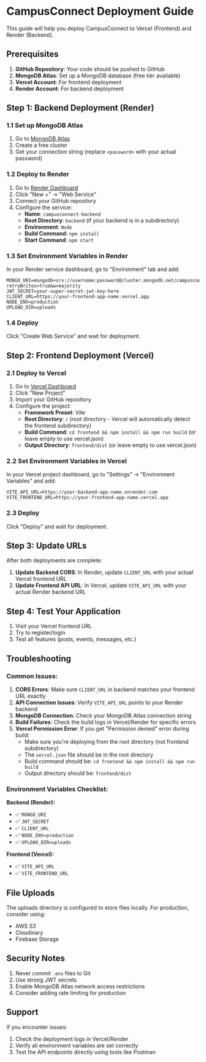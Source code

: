 # CampusConnect Deployment Guide

This guide will help you deploy CampusConnect to Vercel (Frontend) and Render (Backend).

## Prerequisites

1. **GitHub Repository**: Your code should be pushed to GitHub
2. **MongoDB Atlas**: Set up a MongoDB database (free tier available)
3. **Vercel Account**: For frontend deployment
4. **Render Account**: For backend deployment

## Step 1: Backend Deployment (Render)

### 1.1 Set up MongoDB Atlas
1. Go to [MongoDB Atlas](https://www.mongodb.com/atlas)
2. Create a free cluster
3. Get your connection string (replace `<password>` with your actual password)

### 1.2 Deploy to Render
1. Go to [Render Dashboard](https://dashboard.render.com/)
2. Click "New +" → "Web Service"
3. Connect your GitHub repository
4. Configure the service:
   - **Name**: `campusconnect-backend`
   - **Root Directory**: `backend` (if your backend is in a subdirectory)
   - **Environment**: `Node`
   - **Build Command**: `npm install`
   - **Start Command**: `npm start`

### 1.3 Set Environment Variables in Render
In your Render service dashboard, go to "Environment" tab and add:

```
MONGO_URI=mongodb+srv://username:password@cluster.mongodb.net/campusconnect?retryWrites=true&w=majority
JWT_SECRET=your-super-secret-jwt-key-here
CLIENT_URL=https://your-frontend-app-name.vercel.app
NODE_ENV=production
UPLOAD_DIR=uploads
```

### 1.4 Deploy
Click "Create Web Service" and wait for deployment.

## Step 2: Frontend Deployment (Vercel)

### 2.1 Deploy to Vercel
1. Go to [Vercel Dashboard](https://vercel.com/dashboard)
2. Click "New Project"
3. Import your GitHub repository
4. Configure the project:
   - **Framework Preset**: Vite
   - **Root Directory**: `/` (root directory - Vercel will automatically detect the frontend subdirectory)
   - **Build Command**: `cd frontend && npm install && npm run build` (or leave empty to use vercel.json)
   - **Output Directory**: `frontend/dist` (or leave empty to use vercel.json)

### 2.2 Set Environment Variables in Vercel
In your Vercel project dashboard, go to "Settings" → "Environment Variables" and add:

```
VITE_API_URL=https://your-backend-app-name.onrender.com
VITE_FRONTEND_URL=https://your-frontend-app-name.vercel.app
```

### 2.3 Deploy
Click "Deploy" and wait for deployment.

## Step 3: Update URLs

After both deployments are complete:

1. **Update Backend CORS**: In Render, update `CLIENT_URL` with your actual Vercel frontend URL
2. **Update Frontend API URL**: In Vercel, update `VITE_API_URL` with your actual Render backend URL

## Step 4: Test Your Application

1. Visit your Vercel frontend URL
2. Try to register/login
3. Test all features (posts, events, messages, etc.)

## Troubleshooting

### Common Issues:

1. **CORS Errors**: Make sure `CLIENT_URL` in backend matches your frontend URL exactly
2. **API Connection Issues**: Verify `VITE_API_URL` points to your Render backend
3. **MongoDB Connection**: Check your MongoDB Atlas connection string
4. **Build Failures**: Check the build logs in Vercel/Render for specific errors
5. **Vercel Permission Error**: If you get "Permission denied" error during build:
   - Make sure you're deploying from the root directory (not frontend subdirectory)
   - The `vercel.json` file should be in the root directory
   - Build command should be: `cd frontend && npm install && npm run build`
   - Output directory should be: `frontend/dist`

### Environment Variables Checklist:

**Backend (Render):**
- ✅ `MONGO_URI`
- ✅ `JWT_SECRET`
- ✅ `CLIENT_URL`
- ✅ `NODE_ENV=production`
- ✅ `UPLOAD_DIR=uploads`

**Frontend (Vercel):**
- ✅ `VITE_API_URL`
- ✅ `VITE_FRONTEND_URL`

## File Uploads

The uploads directory is configured to store files locally. For production, consider using:
- AWS S3
- Cloudinary
- Firebase Storage

## Security Notes

1. Never commit `.env` files to Git
2. Use strong JWT secrets
3. Enable MongoDB Atlas network access restrictions
4. Consider adding rate limiting for production

## Support

If you encounter issues:
1. Check the deployment logs in Vercel/Render
2. Verify all environment variables are set correctly
3. Test the API endpoints directly using tools like Postman
